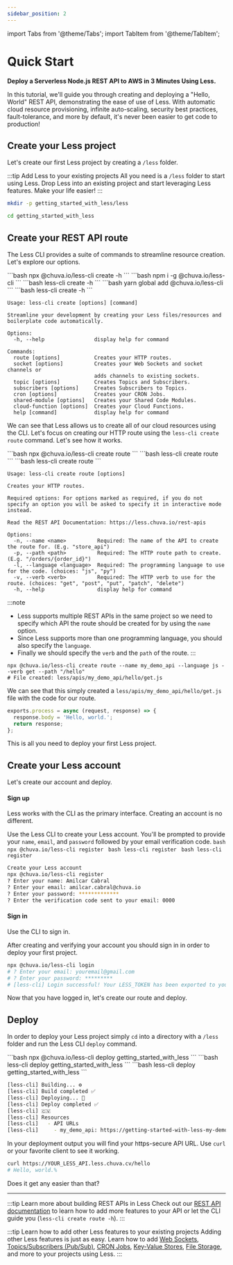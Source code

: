 ```yaml
---
sidebar_position: 2
---
```


import Tabs from '@theme/Tabs';
import TabItem from '@theme/TabItem';

# Quick Start

**Deploy a Serverless Node.js REST API to AWS in 3 Minutes Using Less.**

In this tutorial, we'll guide you through creating and deploying a "Hello, World" REST API, demonstrating the ease of use of Less. With automatic cloud resource provisioning, infinite auto-scaling, security best practices, fault-tolerance, and more by default, it's never been easier to get code to production!

## Create your Less project
Let's create our first Less project by creating a `/less` folder.

:::tip Add Less to your existing projects
All you need is a `/less` folder to start using Less. Drop Less into an existing project and start leveraging Less features. Make your life easier!
:::

```bash
mkdir -p getting_started_with_less/less
```

```bash
cd getting_started_with_less
```

## Create your REST API route
The Less CLI provides a suite of commands to streamline resource creation. Let's explore our options.

<Tabs groupId="package-manager" queryString="package-manager">

  <TabItem value="npx" label="npx">
    ```bash
    npx @chuva.io/less-cli create -h
    ```
  </TabItem>

  <TabItem value="npm" label="npm">
    ```bash
    npm i -g @chuva.io/less-cli
    ```
    ```bash
    less-cli create -h
    ```
  </TabItem>

  <TabItem value="yarn" label="yarn">
    ```bash
    yarn global add @chuva.io/less-cli
    ```
    ```bash
    less-cli create -h
    ```
  </TabItem>

</Tabs>

```
Usage: less-cli create [options] [command]

Streamline your development by creating your Less files/resources and
boilerplate code automatically.

Options:
  -h, --help                display help for command

Commands:
  route [options]           Creates your HTTP routes.
  socket [options]          Creates your Web Sockets and socket channels or
                            adds channels to existing sockets.
  topic [options]           Creates Topics and Subscribers.
  subscribers [options]     Creates Subscribers to Topics.
  cron [options]            Creates your CRON Jobs.
  shared-module [options]   Creates your Shared Code Modules.
  cloud-function [options]  Creates your Cloud Functions.
  help [command]            display help for command
```

We can see that Less allows us to create all of our cloud resources using the CLI. Let's focus on creating our HTTP route using the `less-cli create route` command. Let's see how it works.

<Tabs groupId="package-manager" queryString="package-manager">
  <TabItem value="npx" label="npx">
    ```bash
    npx @chuva.io/less-cli create route
    ```
  </TabItem>
  <TabItem value="npm" label="npm">
    ```bash
    less-cli create route
    ```
  </TabItem>
  <TabItem value="yarn" label="yarn">
    ```bash
    less-cli create route
    ```
  </TabItem>
</Tabs>

```
Usage: less-cli create route [options]

Creates your HTTP routes.

Required options: For options marked as required, if you do not specify an option you will be asked to specify it in interactive mode instead.

Read the REST API Documentation: https://less.chuva.io/rest-apis

Options:
  -n, --name <name>          Required: The name of the API to create the route for. (E.g. "store_api")
  -p, --path <path>          Required: The HTTP route path to create. (E.g. "/orders/{order_id}")
  -l, --language <language>  Required: The programming language to use for the code. (choices: "js", "py")
  -v, --verb <verb>          Required: The HTTP verb to use for the route. (choices: "get", "post", "put", "patch", "delete")
  -h, --help                 display help for command
```

:::note
- Less supports multiple REST APIs in the same project so we need to specify which API the route should be created for by using the `name` option. 
- Since Less supports more than one programming language, you should also specify the `language`.
- Finally we should specify the `verb` and the `path` of the route.
:::

```
npx @chuva.io/less-cli create route --name my_demo_api --language js --verb get --path "/hello"
# File created: less/apis/my_demo_api/hello/get.js
```

We can see that this simply created a `less/apis/my_demo_api/hello/get.js` file with the code for our route.
```javascript title="less/apis/my_demo_api/hello/get.js" showLineNumbers
exports.process = async (request, response) => {
  response.body = 'Hello, world.';
  return response;
};
```

This is all you need to deploy your first Less project.

## Create your Less account
Let's create our account and deploy.

#### Sign up
Less works with the CLI as the primary interface. Creating an account is no different.

Use the Less CLI to create your Less account. You'll be prompted to provide your `name`, `email`, and `password` followed by your email verification code.
<Tabs groupId="package-manager" queryString="package-manager">
  <TabItem value="npx" label="npx">
    ```bash
    npx @chuva.io/less-cli register
    ```
  </TabItem>
  <TabItem value="npm" label="npm">
    ```bash
    less-cli register
    ```
  </TabItem>
  <TabItem value="yarn" label="yarn">
    ```bash
    less-cli register
    ```
  </TabItem>
</Tabs>
```bash
Create your Less account
npx @chuva.io/less-cli register
? Enter your name: Amilcar Cabral
? Enter your email: amilcar.cabral@chuva.io
? Enter your password: *************
? Enter the verification code sent to your email: 0000
```

#### Sign in
Use the CLI to sign in.

After creating and verifying your account you should sign in in order to deploy your first project.
```bash
npx @chuva.io/less-cli login
# ? Enter your email: youremail@gmail.com
# ? Enter your password: *********
# [less-cli] Login successful! Your LESS_TOKEN has been exported to your environment.
```

Now that you have logged in, let's create our route and deploy.

## Deploy
In order to deploy your Less project simply `cd` into a directory with a `/less` folder and run the Less CLI `deploy` command.

<Tabs groupId="package-manager" queryString="package-manager">
  <TabItem value="npx" label="npx">
    ```bash
    npx @chuva.io/less-cli deploy getting_started_with_less
    ```
  </TabItem>
  <TabItem value="npm" label="npm">
    ```bash
    less-cli deploy getting_started_with_less
    ```
  </TabItem>
  <TabItem value="yarn" label="yarn">
    ```bash
    less-cli deploy getting_started_with_less
    ```
  </TabItem>
</Tabs>

```bash
[less-cli] Building... ⚙️
[less-cli] Build completed ✅
[less-cli] Deploying... 🚀
[less-cli] Deploy completed ✅
[less-cli] 🇨🇻
[less-cli] Resources
[less-cli]   - API URLs
[less-cli]     - my_demo_api: https://getting-started-with-less-my-demo-api.api.eu-0.f86h...2725.less.chuva.cv
```

In your deployment output you will find your https-secure API URL. Use `curl` or your favorite client to see it working.

```bash
curl https://YOUR_LESS_API.less.chuva.cv/hello
# Hello, world.%
```

Does it get any easier than that?

---

:::tip Learn more about building REST APIs in Less
Check out our [REST API documentation](/rest-apis) to learn how to add more features to your API or let the CLI guide you (`less-cli create route -h`).
:::

:::tip Learn how to add other Less features to your existing projects
Adding other Less features is just as easy. Learn how to add [Web Sockets](/web-sockets), [Topics/Subscribers (Pub/Sub)](/topics_subscribers), [CRON Jobs](/cron-jobs), [Key-Value Stores](/key-value-store), [File Storage](/file-storage), and more to your projects using Less.
:::
